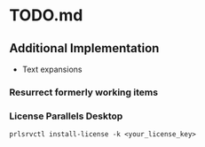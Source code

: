 # TODO.md

## Additional Implementation

- Text expansions

### Resurrect formerly working items


### License Parallels Desktop

    prlsrvctl install-license -k <your_license_key> 
